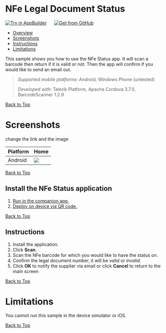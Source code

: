 NFe Legal Document Status
===================

<a href="https://platform.telerik.com/#appbuilder/clone/https%3A%2F%2Fgithub.com%2Fcfsqad%2FLegalDocumentStatus" target="_blank"><img src="http://docs.telerik.com/platform/samples/images/try-in-appbuilder.png" alt="Try in AppBuilder" title="Try in AppBuilder" /></a>  <a href="https://github.com/cfsqad/LegalDocumentStatus" target="_blank"><img style="padding-left:20px" src="http://docs.telerik.com/platform/samples/images/get-github.png" alt="Get from GitHub" title="Get from GitHub"></a>

<a id="top"></a>
* [Overview](#overview)
* [Screenshots](#screenshots)
* [Instructions](#instructions)
* [Limitations](#limitations)

This sample shows you how to use the NFe Status app. It will scan a barcode then return if it is valid or not. Then the app will confirm if you would like to send an email out.

> *Supported mobile platforms:* Android, Windows Phone (untested)
>
> *Developed with:* Telerik Platform, Apache Cordova 3.7.0, BarcodeScanner 1.2.9

[Back to Top](#top)

# Screenshots
change the link and the image

Platform | Home
---|---
Android | ![](https://raw.githubusercontent.com/Icenium/sample-barcode-scanner/master/screenshots/home.jpg)

[Back to Top](#top)


## Install the NFe Status application

1. [Run in the companion app.][companion]
1. [Deploy on device via QR code.][QR code]

[Back to Top](#top)

## Instructions

1. Install the application.
1. Click **Scan**.
1. Scan the NFe barcode for which you would like to have the status on.
1. Confirm the legal document number, it will be *valid* or *invalid*.
1. Click **OK** to notify the supplier via email or click **Cancel** to return to the main screen

[Back to Top](#top)

# Limitations

You cannot run this sample in the device simulator or iOS.

[Back to Top](#top)

[companion]: http://docs.telerik.com/platform/appbuilder/testing-your-app/running-on-devices/run-companion/using-appbuilder-companion-app
[QR code]: http://docs.telerik.com/platform/appbuilder/testing-your-app/running-on-devices/deploy-remote
[emulators]: http://docs.telerik.com/platform/appbuilder/testing-your-app/running-in-emulators/native-emulators
